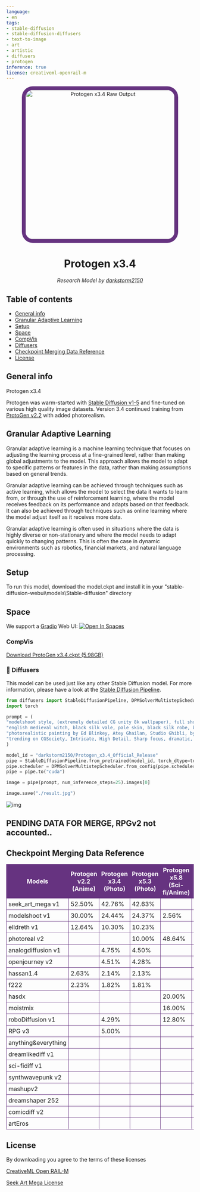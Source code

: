 ```yaml
---
language:
- en
tags:
- stable-diffusion
- stable-diffusion-diffusers
- text-to-image
- art
- artistic
- diffusers
- protogen
inference: true
license: creativeml-openrail-m
---
```

<center><img src="https://huggingface.co/darkstorm2150/Protogen_x3.4_Official_Release/resolve/main/Protogen_x3.4-512.png" style="height:400px; border-radius: 7%; border: 10px solid #663380; padding-top:0px;" span title="Protogen x3.4 Raw Output"></center>



<center><h1>Protogen x3.4</h1></center>
<center><p><em>Research Model by <a href="https://instagram.com/officialvictorespinoza">darkstorm2150</a></em></p></center>
</div>

## Table of contents
* [General info](#general-info)
* [Granular Adaptive Learning](#granular-adaptive-learning)
* [Setup](#setup)
* [Space](#space)
* [CompVis](#compvis)
* [Diffusers](#🧨-diffusers)
* [Checkpoint Merging Data Reference](#checkpoint-merging-data-reference)
* [License](#license)

## General info
Protogen x3.4

Protogen was warm-started with [Stable Diffusion v1-5](https://huggingface.co/runwayml/stable-diffusion-v1-5) and fine-tuned on various high quality image datasets.
Version 3.4 continued training from [ProtoGen v2.2](https://huggingface.co/darkstorm2150/Protogen_v2.2_Official_Release) with added photorealism.

## Granular Adaptive Learning

Granular adaptive learning is a machine learning technique that focuses on adjusting the learning process at a fine-grained level, rather than making global adjustments to the model. This approach allows the model to adapt to specific patterns or features in the data, rather than making assumptions based on general trends.

Granular adaptive learning can be achieved through techniques such as active learning, which allows the model to select the data it wants to learn from, or through the use of reinforcement learning, where the model receives feedback on its performance and adapts based on that feedback. It can also be achieved through techniques such as online learning where the model adjust itself as it receives more data.

Granular adaptive learning is often used in situations where the data is highly diverse or non-stationary and where the model needs to adapt quickly to changing patterns. This is often the case in dynamic environments such as robotics, financial markets, and natural language processing.

## Setup
To run this model, download the model.ckpt and install it in your "stable-diffusion-webui\models\Stable-diffusion" directory

## Space

We support a [Gradio](https://github.com/gradio-app/gradio) Web UI:
[![Open In Spaces](https://camo.githubusercontent.com/00380c35e60d6b04be65d3d94a58332be5cc93779f630bcdfc18ab9a3a7d3388/68747470733a2f2f696d672e736869656c64732e696f2f62616467652f25463025394625413425393725323048756767696e67253230466163652d5370616365732d626c7565)](https://huggingface.co/spaces/darkstorm2150/Stable-Diffusion-Protogen-webui)

### CompVis

[Download ProtoGen x3.4.ckpt (5.98GB)](https://huggingface.co/darkstorm2150/Protogen_x3.4_Official_Release/blob/main/ProtoGen_X3.4.ckpt)

### 🧨 Diffusers

This model can be used just like any other Stable Diffusion model. For more information,
please have a look at the [Stable Diffusion Pipeline](https://huggingface.co/docs/diffusers/api/pipelines/stable_diffusion).

```python
from diffusers import StableDiffusionPipeline, DPMSolverMultistepScheduler
import torch

prompt = (
"modelshoot style, (extremely detailed CG unity 8k wallpaper), full shot body photo of the most beautiful artwork in the world, "
"english medieval witch, black silk vale, pale skin, black silk robe, black cat, necromancy magic, medieval era, "
"photorealistic painting by Ed Blinkey, Atey Ghailan, Studio Ghibli, by Jeremy Mann, Greg Manchess, Antonio Moro, trending on ArtStation, "
"trending on CGSociety, Intricate, High Detail, Sharp focus, dramatic, photorealistic painting art by midjourney and greg rutkowski"
)

model_id = "darkstorm2150/Protogen_x3.4_Official_Release"
pipe = StableDiffusionPipeline.from_pretrained(model_id, torch_dtype=torch.float16)
pipe.scheduler = DPMSolverMultistepScheduler.from_config(pipe.scheduler.config)
pipe = pipe.to("cuda")

image = pipe(prompt, num_inference_steps=25).images[0]

image.save("./result.jpg")
```

![img](https://huggingface.co/datasets/patrickvonplaten/images/resolve/main/protogen/rswf5qk9be9a1.jpg)

## PENDING DATA FOR MERGE, RPGv2 not accounted..
## Checkpoint Merging Data Reference

<style>
.myTable {
border-collapse:collapse; 
}
.myTable th { 
background-color:#663380;
color:white; 
}
.myTable td, .myTable th { 
padding:5px;
border:1px solid #663380; 
}
</style>
<table class="myTable">
<tr>
<th>Models</th>
<th>Protogen v2.2 (Anime)</th>
<th>Protogen x3.4 (Photo)</th>
<th>Protogen x5.3 (Photo)</th>
<th>Protogen x5.8 (Sci-fi/Anime)</th>
<th>Protogen x5.9 (Dragon)</th>
<th>Protogen x7.4 (Eclipse)</th>
<th>Protogen x8.0 (Nova)</th>
<th>Protogen x8.6 (Infinity)</th>
</tr>
<tr>
<td>seek_art_mega v1</td>
<td>52.50%</td>
<td>42.76%</td>
<td>42.63%</td>
<td></td>
<td></td>
<td></td>
<td>25.21%</td>
<td>14.83%</td>
</tr>
<tr>
<td>modelshoot v1</td>
<td>30.00%</td>
<td>24.44%</td>
<td>24.37%</td>
<td>2.56%</td>
<td>2.05%</td>
<td>3.48%</td>
<td>22.91%</td>
<td>13.48%</td>
</tr>
<tr>
<td>elldreth v1</td>
<td>12.64%</td>
<td>10.30%</td>
<td>10.23%</td>
<td></td>
<td></td>
<td></td>
<td>6.06%</td>
<td>3.57%</td>
</tr>
<tr>
<td>photoreal v2</td>
<td></td>
<td></td>
<td>10.00%</td>
<td>48.64%</td>
<td>38.91%</td>
<td>66.33%</td>
<td>20.49%</td>
<td>12.06%</td>
</tr>
<tr>
<td>analogdiffusion v1</td>
<td></td>
<td>4.75%</td>
<td>4.50%</td>
<td></td>
<td></td>
<td></td>
<td>1.75%</td>
<td>1.03%</td>
</tr>
<tr>
<td>openjourney v2</td>
<td></td>
<td>4.51%</td>
<td>4.28%</td>
<td></td>
<td></td>
<td>4.75%</td>
<td>2.26%</td>
<td>1.33%</td>
</tr>
<tr>
<td>hassan1.4</td>
<td>2.63%</td>
<td>2.14%</td>
<td>2.13%</td>
<td></td>
<td></td>
<td></td>
<td>1.26%</td>
<td>0.74%</td>
</tr>
<tr>
<td>f222</td>
<td>2.23%</td>
<td>1.82%</td>
<td>1.81%</td>
<td></td>
<td></td>
<td></td>
<td>1.07%</td>
<td>0.63%</td>
</tr>
<tr>
<td>hasdx</td>
<td></td>
<td></td>
<td></td>
<td>20.00%</td>
<td>16.00%</td>
<td>4.07%</td>
<td>5.01%</td>
<td>2.95%</td>
</tr>
<tr>
<td>moistmix</td>
<td></td>
<td></td>
<td></td>
<td>16.00%</td>
<td>12.80%</td>
<td>3.86%</td>
<td>4.08%</td>
<td>2.40%</td>
</tr>
<tr>
<td>roboDiffusion v1</td>
<td></td>
<td>4.29%</td>
<td></td>
<td>12.80%</td>
<td>10.24%</td>
<td>3.67%</td>
<td>4.41%</td>
<td>2.60%</td>
</tr>
<tr>
<td>RPG v3</td>
<td></td>
<td>5.00%</td>
<td></td>
<td></td>
<td>20.00%</td>
<td>4.29%</td>
<td>4.29%</td>
<td>2.52%</td>
</tr>
<tr>
<td>anything&everything</td>
<td></td>
<td></td>
<td></td>
<td></td>
<td></td>
<td>4.51%</td>
<td>0.56%</td>
<td>0.33%</td>
</tr>
<tr>
<td>dreamlikediff v1</td>
<td></td>
<td></td>
<td></td>
<td></td>
<td></td>
<td>5.0%</td>
<td>0.63%</td>
<td>0.37%</td>
</tr>
<tr>
<td>sci-fidiff v1</td>
<td></td>
<td></td>
<td></td>
<td></td>
<td></td>
<td></td>
<td></td>
<td>3.10%</td>
</tr>
<tr>
<td>synthwavepunk v2</td>
<td></td>
<td></td>
<td></td>
<td></td>
<td></td>
<td></td>
<td></td>
<td>3.26%</td>
</tr>
<tr>
<td>mashupv2</td>
<td></td>
<td></td>
<td></td>
<td></td>
<td></td>
<td></td>
<td></td>
<td>11.51%</td>
</tr>
<tr>
<td>dreamshaper 252</td>
<td></td>
<td></td>
<td></td>
<td></td>
<td></td>
<td></td>
<td></td>
<td>4.04%</td>
</tr>
<tr>
<td>comicdiff v2</td>
<td></td>
<td></td>
<td></td>
<td></td>
<td></td>
<td></td>
<td></td>
<td>4.25%</td>
</tr>
<tr>
<td>artEros</td>
<td></td>
<td></td>
<td></td>
<td></td>
<td></td>
<td></td>
<td></td>
<td>15.00%</td>
</tr>
</table>

## License

By downloading you agree to the terms of these licenses

<a href="https://huggingface.co/spaces/CompVis/stable-diffusion-license">CreativeML Open RAIL-M</a>

<a href="https://huggingface.co/coreco/seek.art_MEGA/blob/main/LICENSE.txt">Seek Art Mega License</a>